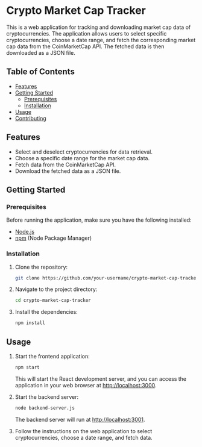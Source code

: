 # Crypto Market Cap Tracker

This is a web application for tracking and downloading market cap data of cryptocurrencies. The application allows users to select specific cryptocurrencies, choose a date range, and fetch the corresponding market cap data from the CoinMarketCap API. The fetched data is then downloaded as a JSON file.

## Table of Contents

- [Features](#features)
- [Getting Started](#getting-started)
  - [Prerequisites](#prerequisites)
  - [Installation](#installation)
- [Usage](#usage)
- [Contributing](#contributing)

## Features

- Select and deselect cryptocurrencies for data retrieval.
- Choose a specific date range for the market cap data.
- Fetch data from the CoinMarketCap API.
- Download the fetched data as a JSON file.

## Getting Started

### Prerequisites

Before running the application, make sure you have the following installed:

- [Node.js](https://nodejs.org/)
- [npm](https://www.npmjs.com/) (Node Package Manager)

### Installation

1. Clone the repository:

   ```bash
   git clone https://github.com/your-username/crypto-market-cap-tracker.git
   ```

2. Navigate to the project directory:

   ```bash
   cd crypto-market-cap-tracker
   ```

3. Install the dependencies:

   ```bash
   npm install
   ```

## Usage

1. Start the frontend application:

   ```bash
   npm start
   ```

   This will start the React development server, and you can access the application in your web browser at [http://localhost:3000](http://localhost:3000).

2. Start the backend server:

   ```bash
   node backend-server.js
   ```

   The backend server will run at [http://localhost:3001](http://localhost:3001).

3. Follow the instructions on the web application to select cryptocurrencies, choose a date range, and fetch data.
